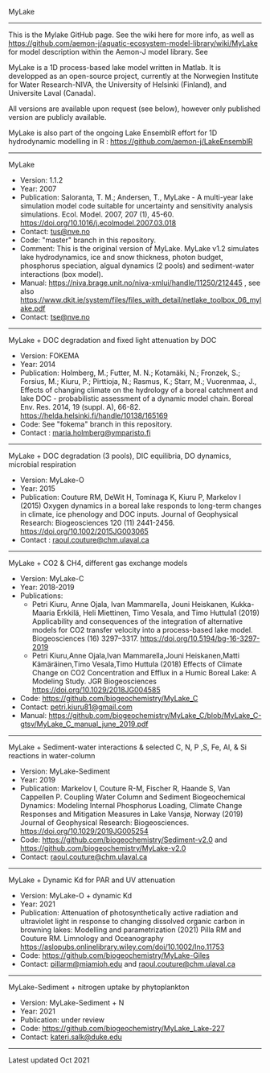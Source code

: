 MyLake
***
This is the Mylake GitHub page. See the wiki here for more info, as well as https://github.com/aemon-j/aquatic-ecosystem-model-library/wiki/MyLake for model description within the Aemon-J model library. See 

MyLake is a 1D process-based lake model written in Matlab. It is developped as an open-source project, currently at the Norwegien Institute for Water Research-NIVA, the University of Helsinki (Finland), and Universite Laval (Canada). 

All versions are available upon request (see below), however only published version are publicly available. 

MyLake is also part of the ongoing Lake EnsemblR effort for 1D hydrodynamic modelling in R : https://github.com/aemon-j/LakeEnsemblR

***
MyLake
- Version: 1.1.2
- Year: 2007
- Publication: Saloranta, T. M.; Andersen, T., MyLake - A multi-year lake simulation model code suitable for uncertainty and sensitivity analysis simulations. Ecol. Model. 2007, 207 (1), 45-60. https://doi.org/10.1016/j.ecolmodel.2007.03.018
- Contact: tus@nve.no
- Code: "master" branch in this repository. 
- Comment: This is the original version of MyLake. MyLake v1.2 simulates lake hydrodynamics, ice and snow thickness, photon budget, phosphorus speciation, algual dynamics (2 pools) and sediment-water interactions (box model). 
- Manual: https://niva.brage.unit.no/niva-xmlui/handle/11250/212445 , see also https://www.dkit.ie/system/files/files_with_detail/netlake_toolbox_06_mylake.pdf
- Contact: tse@nve.no

***
MyLake + DOC degradation and fixed light attenuation by DOC  
- Version: FOKEMA 
- Year: 2014
- Publication: Holmberg, M.; Futter, M. N.; Kotamäki, N.; Fronzek, S.; Forsius, M.; Kiuru, P.; Pirttioja, N.; Rasmus, K.; Starr, M.; Vuorenmaa, J., Effects of changing climate on the hydrology of a boreal catchment and lake DOC - probabilistic assessment of a dynamic model chain. Boreal Env. Res. 2014, 19 (suppl. A), 66-82.  https://helda.helsinki.fi/handle/10138/165169
- Code: See "fokema" branch in this repository. 
- Contact : maria.holmberg@ymparisto.fi

****
MyLake + DOC degradation (3 pools), DIC equilibria, DO dynamics, microbial respiration
- Version: MyLake-O
- Year: 2015
- Publication:  Couture RM, DeWit H, Tominaga K, Kiuru P, Markelov I (2015) Oxygen dynamics in a boreal lake responds to long-term changes in climate, ice phenology and DOC inputs. Journal of Geophysical Research: Biogeosciences 120 (11) 2441-2456. https://doi.org/10.1002/2015JG003065
- Contact : raoul.couture@chm.ulaval.ca

*** 
MyLake + CO2 & CH4, different gas exchange models
- Version: MyLake-C
- Year: 2018-2019
- Publications: 
    - Petri Kiuru, Anne Ojala, Ivan Mammarella, Jouni Heiskanen, Kukka-Maaria Erkkilä, Heli Miettinen, Timo Vesala, and Timo Huttula1 (2019) Applicability and consequences of the integration of alternative models for CO2 transfer velocity into a process-based lake model. Biogeosciences (16) 3297–3317. https://doi.org/10.5194/bg-16-3297-2019
    - Petri Kiuru,Anne Ojala,Ivan Mammarella,Jouni Heiskanen,Matti Kämäräinen,Timo Vesala,Timo Huttula (2018) Effects of Climate Change on CO2 Concentration and Efflux in a Humic Boreal Lake: A Modeling Study. JGR Biogeosciences https://doi.org/10.1029/2018JG004585 
- Code: https://github.com/biogeochemistry/MyLake_C
- Contact: petri.kiuru81@gmail.com
- Manual: https://github.com/biogeochemistry/MyLake_C/blob/MyLake_C-gtsv/MyLake_C_manual_june_2019.pdf

***
MyLake + Sediment-water interactions & selected C, N, P ,S, Fe, Al, & Si reactions in water-column
- Version: MyLake-Sediment
- Year: 2019
- Publication:  Markelov I, Couture R-M,  Fischer R, Haande S, Van Cappellen P. Coupling Water Column and Sediment Biogeochemical Dynamics: Modeling Internal Phosphorus Loading, Climate Change Responses and Mitigation Measures in Lake Vansjø, Norway (2019) Journal of Geophysical Research: Biogeosciences. https://doi.org/10.1029/2019JG005254
- Code: https://github.com/biogeochemistry/Sediment-v2.0 and https://github.com/biogeochemistry/MyLake-v2.0
- Contact: raoul.couture@chm.ulaval.ca

***
MyLake + Dynamic Kd for PAR and UV attenuation
- Version: MyLake-O + dynamic Kd
- Year: 2021
- Publication: Attenuation of photosynthetically active radiation and ultraviolet light in response to changing dissolved organic carbon in browning lakes:  Modelling and parametrization (2021) Pilla RM and Couture RM. Limnology and Oceanography https://aslopubs.onlinelibrary.wiley.com/doi/10.1002/lno.11753
- Code: https://github.com/biogeochemistry/MyLake-Giles
- Contact: pillarm@miamioh.edu and raoul.couture@chm.ulaval.ca

***
MyLake-Sediment + nitrogen uptake by phytoplankton
- Version: MyLake-Sediment + N
- Year: 2021
- Publication: under review
- Code: https://github.com/biogeochemistry/MyLake_Lake-227
- Contact: kateri.salk@duke.edu

***

Latest updated Oct 2021

